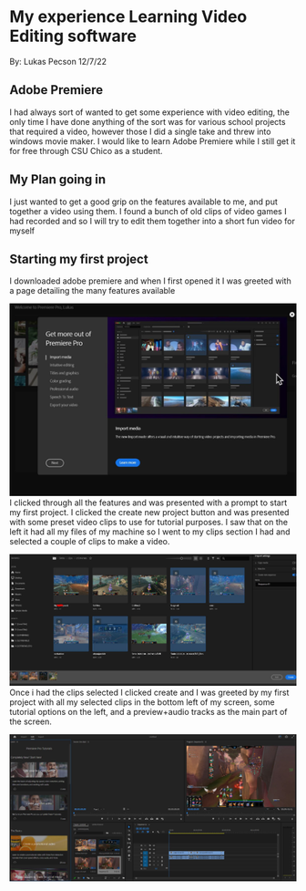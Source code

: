 # My experience Learning Video Editing software
By: Lukas Pecson 12/7/22

## Adobe Premiere
I had always sort of wanted to get some experience with video editing, the only time I have done anything of the sort was for various school projects that required a video, however those I did a single take and threw into windows movie maker. I would like to learn Adobe Premiere while I still get it for free through CSU Chico as a student.

## My Plan going in
I just wanted to get a good grip on the features available to me, and put together a video using them. I found a bunch of old clips of video games I had recorded and so I will try to edit them together into a short fun video for myself

## Starting my first project
I downloaded adobe premiere and when I first opened it I was greeted with a page detailing the many features available

![HomeScreen](PremiereIntroPage.JPG)
I clicked through all the features and was presented with a prompt to start my first project. I clicked the create new project button and was presented with some preset video clips to use for tutorial purposes. I saw that on the left it had all my files of my machine so I went to my clips section I had and selected a couple of clips to make a video.

![HomeScreen](selectedclips.JPG)
Once i had the clips selected I clicked create and I was greeted by my first project with all my selected clips in the bottom left of my screen, some tutorial options on the left, and a preview+audio tracks as the main part of the screen.

![HomeScreen](startingproject.JPG)
